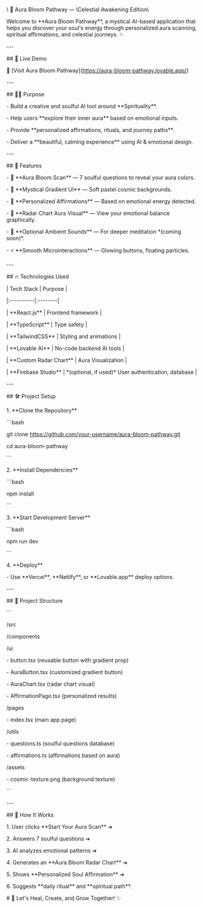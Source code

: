 \ 🌸 Aura Bloom Pathway — \Celestial Awakening Edition\

Welcome to \*\*Aura Bloom Pathway\*\*, a mystical AI-based application that helps you discover your soul's energy through personalized aura scanning, spiritual affirmations, and celestial journeys. ✨

\---

\## 🌟 Live Demo

🔗 \[Visit Aura Bloom Pathway\](https://aura-bloom-pathway.lovable.app/)

\---

\## 🧘‍♀️ Purpose

\- Build a creative and soulful AI tool around \*\*Spirituality\*\*.

\- Help users \*\*explore their inner aura\*\* based on emotional inputs.

\- Provide \*\*personalized affirmations, rituals, and journey paths\*\*.

\- Deliver a \*\*beautiful, calming experience\*\* using AI & emotional design.

\---

\## 🎨 Features

\- 🌈 \*\*Aura Bloom Scan\*\* — 7 soulful questions to reveal your aura colors.

\- 🎨 \*\*Mystical Gradient UI\*\* — Soft pastel cosmic backgrounds.

\- 💬 \*\*Personalized Affirmations\*\* — Based on emotional energy detected.

\- 🌌 \*\*Radar Chart Aura Visual\*\* — View your emotional balance graphically.

\- 🎵 \*\*Optional Ambient Sounds\*\* — For deeper meditation \*(coming soon)\*.

\- ⚡ \*\*Smooth Microinteractions\*\* — Glowing buttons, floating particles.

\---

\## 🔥 Technologies Used

| Tech Stack | Purpose |

|:----------|:--------|

| \*\*React.js\*\* | Frontend framework |

| \*\*TypeScript\*\* | Type safety |

| \*\*TailwindCSS\*\* | Styling and animations |

| \*\*Lovable AI\*\* | No-code backend AI tools |

| \*\*Custom Radar Chart\*\* | Aura Visualization |

| \*\*Firebase Studio\*\* | \*(optional, if used)\* User authentication, database |

\---

\## 🛠️ Project Setup

1\. \*\*Clone the Repository\*\*

\`\`\`bash

git clone https://github.com/your-username/aura-bloom-pathway.git

cd aura-bloom-pathway

\`\`\`

2\. \*\*Install Dependencies\*\*

\`\`\`bash

npm install

\`\`\`

3\. \*\*Start Development Server\*\*

\`\`\`bash

npm run dev

\`\`\`

4\. \*\*Deploy\*\*

\- Use \*\*Vercel\*\*, \*\*Netlify\*\*, or \*\*Lovable.app\*\* deploy options.

\---

\## 📂 Project Structure

\`\`\`

/src

/components

/ui

\- button.tsx (reusable button with gradient prop)

\- AuraButton.tsx (customized gradient button)

\- AuraChart.tsx (radar chart visual)

\- AffirmationPage.tsx (personalized results)

/pages

\- index.tsx (main app page)

/utils

\- questions.ts (soulful questions database)

\- affirmations.ts (affirmations based on aura)

/assets

\- cosmic-texture.png (background texture)

\`\`\`

\---

\## 🧠 How It Works

1\. User clicks \*\*Start Your Aura Scan\*\* ➔

2\. Answers 7 soulful questions ➔

3\. AI analyzes emotional patterns ➔

4\. Generates an \*\*Aura Bloom Radar Chart\*\* ➔

5\. Shows \*\*Personalized Soul Affirmation\*\* ➔

6\. Suggests \*\*daily ritual\*\* and \*\*spiritual path\*\*.

\# 🙌 Let's Heal, Create, and Grow Together! ✨
